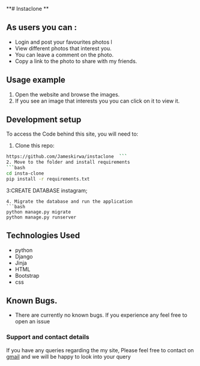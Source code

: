 **# Instaclone
**

## As users you can :

* Login and post your favourites photos                             l
* View different photos that interest you.
* You can leave a comment on the photo.
* Copy a link to the photo to share with my friends.

## Usage example

1. Open the website and browse the images.
2. If you see an image that interests you you can click on it to view it.


## Development setup

To access the Code behind this site, you will need to:

1. Clone this repo:

  ```bash
https://github.com/Jameskirwa/instaclone  ```
2. Move to the folder and install requirements
  ```bash
  cd insta-clone
  pip install -r requirements.txt
  ```

  3:CREATE DATABASE instagram;
  ```
4. Migrate the database and run the application
  ```bash
  python manage.py migrate
  python manage.py runserver
  ```

## Technologies Used

* python
* Django
* Jinja
* HTML
* Bootstrap
* css

## Known Bugs.

* There are currently no known bugs. If you experience any feel free to open an issue

### Support and contact details

If you have any queries regarding the my site, Please feel free to
contact on [gmail](mailto://jameskirwa34@gmail.com) and we will be happy
to look into your query
